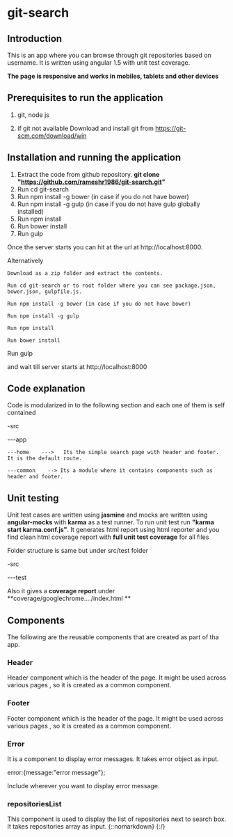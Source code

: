 # git-search
## Introduction
   This is an app where you can browse through git repositories based on username. It is written using angular 1.5 with unit test coverage.
   
   
   **The page is responsive and works in mobiles, tablets and other devices**
   
  
   
## Prerequisites to run the application
   1. git, node js 
   
   2. if git not available Download and install git from https://git-scm.com/download/win
   
## Installation and running the application
   1. Extract the code from github repository. **git clone "https://github.com/rameshr1986/git-search.git"** 
   2. Run cd git-search
   3. Run npm install -g bower (in case if you do not have bower)
   4. Run npm install -g gulp  (in case if you do not have gulp globally installed)
   5. Run npm install   
   6. Run bower install
   7. Run gulp
   
   Once the server starts you can hit at the url at http://localhost:8000. 
   
   
   Alternatively
   
    Download as a zip folder and extract the contents.
    
    Run cd git-search or to root folder where you can see package.json, bower.json, gulpfile.js.
    
    Run npm install -g bower (in case if you do not have bower)
    
    Run npm install -g gulp 
    
    Run npm install
    
    Run bower install
    
   Run gulp 
   
   and wait till server starts at http://localhost:8000
   
   
   
## Code explanation

Code is modularized in to the following section and each one of them is self contained

-src

 ---app
 
    ---home    --->   Its the simple search page with header and footer. It is the default route.
    
    ---common    --> Its a module where it contains components such as header and footer.
    
  
   
## Unit testing
Unit test cases are written using **jasmine** and mocks are written using **angular-mocks** with **karma** as a test runner.
To run unit test run **"karma start karma.conf.js"**. It generates html report using html reporter and you find clean html coverage report with **full unit test coverage** for all files

Folder structure is same but under src/test folder

-src

 ---test
 
Also it gives a **coverage report** under **coverage/googlechrome..../index.html **

## Components

The following are the reusable components that are created as part of tha app.

### Header 

Header component which is the header of the page. It might be used across various pages , so it is created as a common component.


### Footer 

Footer component which is the header of the page. It might be used across various pages , so it is created as a common component.

### Error

It is a component to display error messages. It takes error object as input.

error:{message:"error message"};

Include wherever you want to display error message.

**<Error data-error="error"></Error>**

### repositoriesList

This component is used to display the list of repositories next to search box. It takes repositories array as input.
{::nomarkdown}
<repository-list data-repositories="repositories"><repository-list>
{:/}
